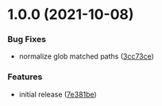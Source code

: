 # 1.0.0 (2021-10-08)


### Bug Fixes

* normalize glob matched paths ([3cc73ce](https://github.com/soufyakoub/laravel-mix-manifest-paths/commit/3cc73ce0ef0e54c92db4069d29dda07bc97a7ecf))


### Features

* initial release ([7e381be](https://github.com/soufyakoub/laravel-mix-manifest-paths/commit/7e381be7f81d566f8c222a81f0bc3d882a5a0f67))
